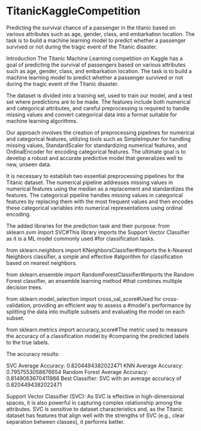 # TitanicKaggleCompetition
Predicting the survival chance of a passenger in the titanic based on various attributes such as age, gender, class, and embarkation location. The task is to build a machine learning model to predict whether a passenger survived or not during the tragic event of the Titanic disaster.

Introduction
The Titanic Machine Learning competition on Kaggle has a goal of predicting the
survival of passengers based on various attributes such as age, gender, class, and
embarkation location. The task is to build a machine learning model to predict whether a
passenger survived or not during the tragic event of the Titanic disaster.

The dataset is divided into a training set, used to train our model, and a test set where
predictions are to be made. The features include both numerical and categorical
attributes, and careful preprocessing is required to handle missing values and convert
categorical data into a format suitable for machine learning algorithms.

Our approach involves the creation of preprocessing pipelines for numerical and
categorical features, utilizing tools such as SimpleImputer for handling missing values,
StandardScaler for standardizing numerical features, and OrdinalEncoder for encoding
categorical features. The ultimate goal is to develop a robust and accurate predictive
model that generalizes well to new, unseen data.

It is necessary to establish two essential preprocessing pipelines for the Titanic dataset.
The numerical pipeline addresses missing values in numerical features using the
median as a replacement and standardizes the features. The categorical pipeline
handles missing values in categorical features by replacing them with the most frequent
values and then encodes these categorical variables into numerical representations
using ordinal encoding.

The added libraries for the prediction task and their purpose:
from sklearn.svm import SVC#This library imports the Support Vector Classifier
as it is a ML model commonly used #for classification tasks.

from sklearn.neighbors import KNeighborsClassifier#Imports the k-Nearest
Neighbors classifier, a simple and effective #algorithm for classification
based on nearest neighbors.

from sklearn.ensemble import RandomForestClassifier#Imports the Random Forest
classifier, an ensemble learning method #that combines multiple decision trees.

from sklearn.model_selection import cross_val_score#Used for cross-validation,
providing an efficient way to assess a #model's performance by splitting the
data into multiple subsets and evaluating the model on each subset.

from sklearn.metrics import accuracy_score#The metric used to measure the
accuracy of a classification model by #comparing the predicted labels to the
true labels.

The accuracy results:

SVC Average Accuracy: 0.8204494382022471
KNN Average Accuracy: 0.7957553058676654
Random Forest Average Accuracy: 0.8149063670411986
Best Classifier: SVC with an average accuracy of 0.8204494382022471

Support Vector Classifier (SVC):
As SVC is effective in high-dimensional spaces, it is also powerful in capturing
complex relationship among the attributes. SVC is sensitive to dataset
characteristics and, as the Titanic dataset has features that align well with the
strengths of SVC (e.g., clear separation between classes), it performs better.
